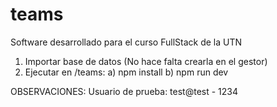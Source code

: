 # teams
Software desarrollado para el curso FullStack de la UTN
1) Importar base de datos (No hace falta crearla en el gestor)
2) Ejecutar en /teams:
   a) npm install
   b) npm run dev

OBSERVACIONES:
Usuario de prueba:
test@test - 1234
